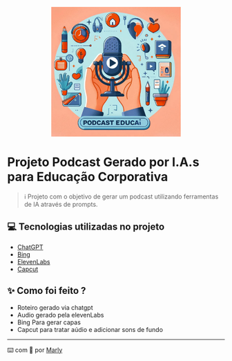 
<p align="center">
<img 
    src="https://github.com/Marly090880/prompts-for-podcast-generate-by-ia/blob/main/Podcast_EDUCAI.jpeg"
    width="300"
/>
</p>

# Projeto Podcast Gerado por I.A.s para Educação Corporativa

 > ℹ️ Projeto com o objetivo de gerar um podcast utilizando ferramentas de IA através de prompts.

## 💻 Tecnologias utilizadas no projeto

- [ChatGPT](https://chat.openai.com/) 
- [Bing](https://www.bing.com/)
- [ElevenLabs](https://beta.elevenlabs.io/)
- [Capcut](https://www.capcut.com/pt-br/)

## ✨ Como foi feito ?

- Roteiro gerado via chatgpt
- Audio gerado pela elevenLabs
- Bing Para gerar capas
- Capcut para tratar aúdio e adicionar sons de fundo
---
⌨️ com 💜 por [Marly](https://github.com/marly090880)
